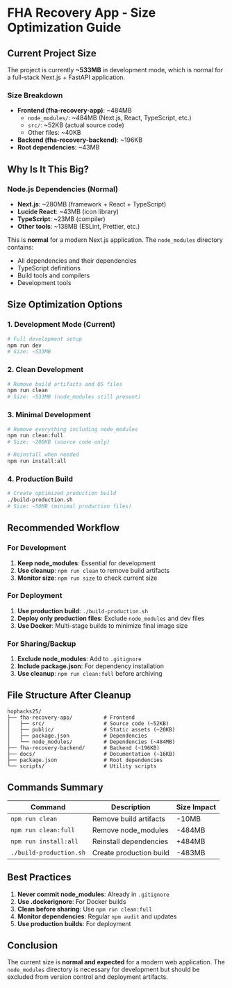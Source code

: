 # FHA Recovery App - Size Optimization Guide

## Current Project Size

The project is currently **~533MB** in development mode, which is normal for a full-stack Next.js + FastAPI application.

### Size Breakdown
- **Frontend (fha-recovery-app)**: ~484MB
  - `node_modules/`: ~484MB (Next.js, React, TypeScript, etc.)
  - `src/`: ~52KB (actual source code)
  - Other files: ~40KB
- **Backend (fha-recovery-backend)**: ~196KB
- **Root dependencies**: ~43MB

## Why Is It This Big?

### Node.js Dependencies (Normal)
- **Next.js**: ~280MB (framework + React + TypeScript)
- **Lucide React**: ~43MB (icon library)
- **TypeScript**: ~23MB (compiler)
- **Other tools**: ~138MB (ESLint, Prettier, etc.)

This is **normal** for a modern Next.js application. The `node_modules` directory contains:
- All dependencies and their dependencies
- TypeScript definitions
- Build tools and compilers
- Development tools

## Size Optimization Options

### 1. Development Mode (Current)
```bash
# Full development setup
npm run dev
# Size: ~533MB
```

### 2. Clean Development
```bash
# Remove build artifacts and OS files
npm run clean
# Size: ~533MB (node_modules still present)
```

### 3. Minimal Development
```bash
# Remove everything including node_modules
npm run clean:full
# Size: ~200KB (source code only)

# Reinstall when needed
npm run install:all
```

### 4. Production Build
```bash
# Create optimized production build
./build-production.sh
# Size: ~50MB (minimal production files)
```

## Recommended Workflow

### For Development
1. **Keep node_modules**: Essential for development
2. **Use cleanup**: `npm run clean` to remove build artifacts
3. **Monitor size**: `npm run size` to check current size

### For Deployment
1. **Use production build**: `./build-production.sh`
2. **Deploy only production files**: Exclude `node_modules` and dev files
3. **Use Docker**: Multi-stage builds to minimize final image size

### For Sharing/Backup
1. **Exclude node_modules**: Add to `.gitignore`
2. **Include package.json**: For dependency installation
3. **Use cleanup**: `npm run clean:full` before archiving

## File Structure After Cleanup

```
hophacks25/
├── fha-recovery-app/          # Frontend
│   ├── src/                   # Source code (~52KB)
│   ├── public/                # Static assets (~20KB)
│   ├── package.json           # Dependencies
│   └── node_modules/          # Dependencies (~484MB)
├── fha-recovery-backend/      # Backend (~196KB)
├── docs/                      # Documentation (~16KB)
├── package.json               # Root dependencies
└── scripts/                   # Utility scripts
```

## Commands Summary

| Command | Description | Size Impact |
|---------|-------------|-------------|
| `npm run clean` | Remove build artifacts | -10MB |
| `npm run clean:full` | Remove node_modules | -484MB |
| `npm run install:all` | Reinstall dependencies | +484MB |
| `./build-production.sh` | Create production build | -483MB |

## Best Practices

1. **Never commit node_modules**: Already in `.gitignore`
2. **Use .dockerignore**: For Docker builds
3. **Clean before sharing**: Use `npm run clean:full`
4. **Monitor dependencies**: Regular `npm audit` and updates
5. **Use production builds**: For deployment

## Conclusion

The current size is **normal and expected** for a modern web application. The `node_modules` directory is necessary for development but should be excluded from version control and deployment artifacts.
